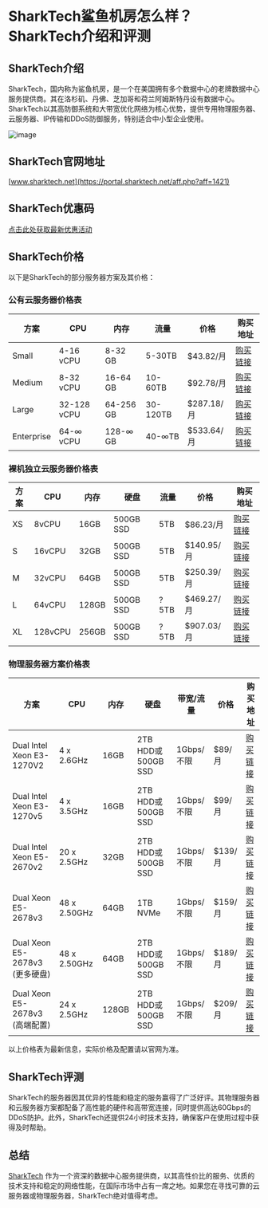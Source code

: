 # SharkTech鲨鱼机房怎么样？SharkTech介绍和评测

## SharkTech介绍
SharkTech，国内称为鲨鱼机房，是一个在美国拥有多个数据中心的老牌数据中心服务提供商。其在洛杉矶、丹佛、芝加哥和荷兰阿姆斯特丹设有数据中心。SharkTech以其高防御系统和大带宽优化网络为核心优势，提供专用物理服务器、云服务器、IP传输和DDoS防御服务，特别适合中小型企业使用。

![image](https://github.com/samueliawrde/SharkTech/assets/157439228/685104da-dfa0-4649-ada4-3dc484062a69)

## SharkTech官网地址
[www.sharktech.net](https://portal.sharktech.net/aff.php?aff=1421)

## SharkTech优惠码

[点击此处获取最新优惠活动](https://portal.sharktech.net/aff.php?aff=1421)

## SharkTech价格
以下是SharkTech的部分服务器方案及其价格：

### 公有云服务器价格表
| 方案      | CPU          | 内存     | 流量   | 价格              | 购买地址                        |
| --------- | ------------ | -------- | ------ | ----------------- | ------------------------------- |
| Small     | 4-16 vCPU    | 8-32 GB  | 5-30TB | $43.82/月         | [购买链接](https://secure.sharktech.net/helpdesk/aff.php?aff=1421&pid=602) |
| Medium    | 8-32 vCPU    | 16-64 GB | 10-60TB| $92.78/月         | [购买链接](https://secure.sharktech.net/helpdesk/aff.php?aff=1421&pid=603) |
| Large     | 32-128 vCPU  | 64-256 GB| 30-120TB| $287.18/月       | [购买链接](https://secure.sharktech.net/helpdesk/aff.php?aff=1421&pid=604) |
| Enterprise| 64-∞ vCPU    | 128-∞ GB | 40-∞TB | $533.64/月        | [购买链接](https://secure.sharktech.net/helpdesk/aff.php?aff=1421&pid=605) |

### 裸机独立云服务器价格表
| 方案 | CPU   | 内存  | 硬盘       | 流量  | 价格          | 购买地址                        |
| ---- | ------| ------| ---------- | ------| ------------- | ------------------------------- |
| XS   | 8vCPU | 16GB  | 500GB SSD  | 5TB   | $86.23/月     | [购买链接](https://secure.sharktech.net/helpdesk/aff.php?aff=1421&pid=621) |
| S    | 16vCPU| 32GB  | 500GB SSD  | 5TB   | $140.95/月    | [购买链接](https://secure.sharktech.net/helpdesk/aff.php?aff=1421&pid=621) |
| M    | 32vCPU| 64GB  | 500GB SSD  | 5TB   | $250.39/月    | [购买链接](https://secure.sharktech.net/helpdesk/aff.php?aff=1421&pid=621) |
| L    | 64vCPU| 128GB | 500GB SSD  | ?5TB  | $469.27/月    | [购买链接](https://secure.sharktech.net/helpdesk/aff.php?aff=1421&pid=621) |
| XL   | 128vCPU| 256GB| 500GB SSD  | ?5TB  | $907.03/月    | [购买链接](https://secure.sharktech.net/helpdesk/aff.php?aff=1421&pid=621) |

### 物理服务器方案价格表
| 方案                          | CPU             | 内存 | 硬盘           | 带宽/流量 | 价格         | 购买地址                          |
| ----------------------------- | --------------- | ---- | -------------- | --------- | ------------ | --------------------------------- |
| Dual Intel Xeon E3-1270V2     | 4 x 2.6GHz      | 16GB | 2TB HDD或500GB SSD | 1Gbps/不限 | $89/月    | [购买链接](https://secure.sharktech.net/helpdesk/aff.php?aff=1421&pid=584) |
| Dual Intel Xeon E3-1270v5     | 4 x 3.5GHz      | 16GB | 2TB HDD或500GB SSD | 1Gbps/不限 | $99/月    | [购买链接](https://secure.sharktech.net/helpdesk/aff.php?aff=1421&pid=585) |
| Dual Intel Xeon E5-2670v2     | 20 x 2.5GHz     | 32GB | 2TB HDD或500GB SSD | 1Gbps/不限 | $139/月   | [购买链接](https://secure.sharktech.net/helpdesk/aff.php?aff=1421&pid=586) |
| Dual Xeon E5-2678v3           | 48 x 2.50GHz    | 64GB | 1TB NVMe       | 1Gbps/不限 | $159/月    | [购买链接](https://secure.sharktech.net/helpdesk/aff.php?aff=1421&pid=596) |
| Dual Xeon E5-2678v3 (更多硬盘)| 48 x 2.50GHz    | 64GB | 2TB HDD或500GB SSD | 1Gbps/不限 | $189/月    | [购买链接](https://secure.sharktech.net/helpdesk/aff.php?aff=1421&pid=588) |
| Dual Xeon E5-2678v3 (高端配置)| 24 x 2.5GHz     | 128GB| 2TB HDD或500GB SSD | 1Gbps/不限 | $209/月    | [购买链接](https://secure.sharktech.net/helpdesk/aff.php?aff=1421&pid=626) |

以上价格表为最新信息，实际价格及配置请以官网为准。

## SharkTech评测
SharkTech的服务器因其优异的性能和稳定的服务赢得了广泛好评。其物理服务器和云服务器方案都配备了高性能的硬件和高带宽连接，同时提供高达60Gbps的DDoS防护。此外，SharkTech还提供24小时技术支持，确保客户在使用过程中获得及时帮助。

## 总结
[SharkTech](https://portal.sharktech.net/aff.php?aff=1421) 作为一个资深的数据中心服务提供商，以其高性价比的服务、优质的技术支持和稳定的网络性能，在国际市场中占有一席之地。如果您在寻找可靠的云服务器或物理服务器，SharkTech绝对值得考虑。

